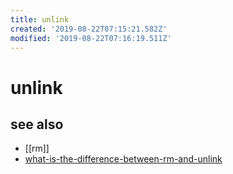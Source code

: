 ```yaml
---
title: unlink
created: '2019-08-22T07:15:21.582Z'
modified: '2019-08-22T07:16:19.511Z'
---
```


# unlink



## see also
- [[rm]]
- [what-is-the-difference-between-rm-and-unlink](https://unix.stackexchange.com/a/151954/193945)
